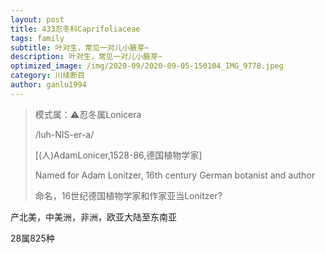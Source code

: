 ```yaml
---
layout: post
title: 433忍冬科Caprifoliaceae
tags: family    
subtitle: 叶对生，常见一对儿小腋芽~
description: 叶对生，常见一对儿小腋芽~
optimized_image: /img/2020-09/2020-09-05-150104_IMG_9778.jpeg
category: 川续断目
author: ganlu1994  
---
```


> 模式属：⚠️忍冬属Lonicera
>
> /luh-NIS-er-a/
>
> [(人)AdamLonicer,1528-86,德国植物学家]
>
> Named for Adam Lonitzer, 16th century German botanist and author 
>
> 命名，16世纪德国植物学家和作家亚当Lonitzer?

产北美，中美洲，非洲，欧亚大陆至东南亚

28属825种